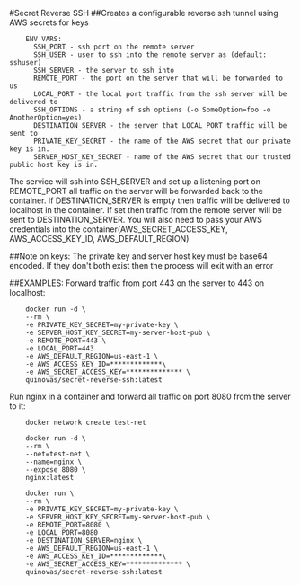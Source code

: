 #Secret Reverse SSH
##Creates a configurable reverse ssh tunnel using AWS secrets for keys

```
    ENV VARS:
      SSH_PORT - ssh port on the remote server
      SSH_USER - user to ssh into the remote server as (default: sshuser)
      SSH_SERVER - the server to ssh into
      REMOTE_PORT - the port on the server that will be forwarded to us
      LOCAL_PORT - the local port traffic from the ssh server will be delivered to
      SSH_OPTIONS - a string of ssh options (-o SomeOption=foo -o AnotherOption=yes)
      DESTINATION_SERVER - the server that LOCAL_PORT traffic will be sent to
      PRIVATE_KEY_SECRET - the name of the AWS secret that our private key is in.
      SERVER_HOST_KEY_SECRET - name of the AWS secret that our trusted public host key is in.
```

The service will ssh into SSH_SERVER and set up a listening port on REMOTE_PORT all traffic on the server will be forwarded
back to the container. If DESTINATION_SERVER is empty then traffic will be delivered to localhost in the container. If set
then traffic from the remote server will be sent to DESTINATION_SERVER. You will also need to pass your AWS credentials into
the container(AWS_SECRET_ACCESS_KEY, AWS_ACCESS_KEY_ID, AWS_DEFAULT_REGION)

##Note on keys:
The private key and server host key must be base64 encoded. If they don't both exist then the process will exit with an error

##EXAMPLES:
Forward traffic from port 443 on the server to 443 on localhost:
```
    docker run -d \
    --rm \
    -e PRIVATE_KEY_SECRET=my-private-key \
    -e SERVER_HOST_KEY_SECRET=my-server-host-pub \
    -e REMOTE_PORT=443 \
    -e LOCAL_PORT=443
    -e AWS_DEFAULT_REGION=us-east-1 \
    -e AWS_ACCESS_KEY_ID=*************\
    -e AWS_SECRET_ACCESS_KEY=************** \
    quinovas/secret-reverse-ssh:latest
```

Run nginx in a container and forward all traffic on port 8080 from the server to it:
```
    docker network create test-net

    docker run -d \
    --rm \
    --net=test-net \
    --name=nginx \
    --expose 8080 \
    nginx:latest

    docker run \
    --rm \
    -e PRIVATE_KEY_SECRET=my-private-key \
    -e SERVER_HOST_KEY_SECRET=my-server-host-pub \
    -e REMOTE_PORT=8080 \
    -e LOCAL_PORT=8080
    -e DESTINATION_SERVER=nginx \
    -e AWS_DEFAULT_REGION=us-east-1 \
    -e AWS_ACCESS_KEY_ID=*************\
    -e AWS_SECRET_ACCESS_KEY=************** \
    quinovas/secret-reverse-ssh:latest    
```

